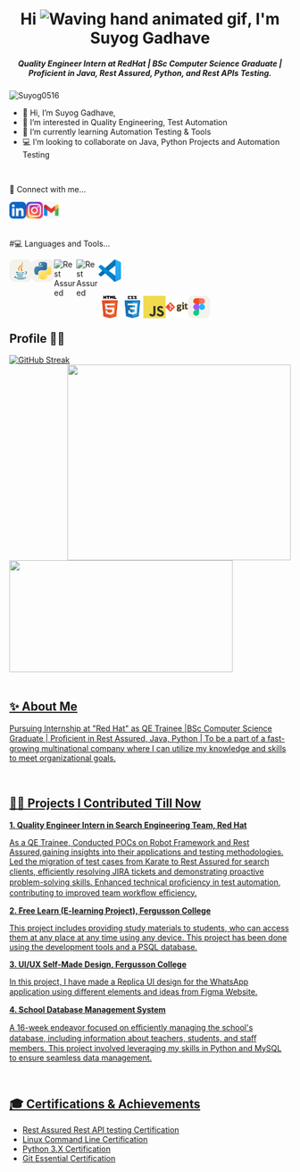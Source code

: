 <h1 align="center">Hi <img src="https://raw.githubusercontent.com/nixin72/nixin72/master/wave.gif"
         alt="Waving hand animated gif"
         height="45"
         width="45" />, I'm Suyog Gadhave</h1>
<h5 align="center">
Quality Engineer Intern at RedHat | BSc Computer Science Graduate | Proficient in Java, Rest Assured, Python, and Rest APIs Testing.
</h5>
<p align="left"> <img src="https://komarev.com/ghpvc/?username=Suyog0516&label=Profile%20views&color=0e75b6&style=flat" alt="Suyog0516" /> </p>
<p>

- 👋 Hi, I’m Suyog Gadhave,
- 👀 I’m interested in Quality Engineering, Test Automation
- 🌱 I’m currently learning Automation Testing & Tools
- 💻 I’m looking to collaborate on Java, Python Projects and Automation Testing
<br />

🔗 Connect with me...

[<img align="left" alt="# | LinkedIn" width="30px" src="https://github.com/tandpfun/skill-icons/blob/main/icons/LinkedIn.svg"/>](https://www.linkedin.com/in/suyog-gadhave-b7424b248/)
[<img align="left" alt="#" width="30px" src="https://github.com/tandpfun/skill-icons/blob/main/icons/Instagram.svg" />](https://www.instagram.com/gadhave_suyog/)
[<img align="left" alt="#" width="30px" src="https://github.com/tandpfun/skill-icons/blob/main/icons/Gmail-Light.svg" />](gadhavesuyog@gmail.com/)

<br />
<br />
<br />

#💻 Languages and Tools...

[<img align="left" alt="Java" width="40px" src="https://github.com/tandpfun/skill-icons/blob/main/icons/Java-Light.svg"/>](https://www.java.com/en/)
[<img align="left" alt="Python" width="40px" src="https://github.com/tandpfun/skill-icons/blob/main/icons/Python-Light.svg"/>](https://www.python.org)
[<img align="left" alt="Rest Assured" width="40px" src="https://rest-assured.io/img/logo-transparent.png"/>](https://rest-assured.io/)
[<img align="left" alt="Rest Assured" width="40px" src="https://upload.wikimedia.org/wikipedia/commons/e/e4/Robot-framework-logo.png"/>](https://robotframework.org/)
[<img align="left" alt="Visual Studio Code" width="40px" src="https://raw.githubusercontent.com/github/explore/80688e429a7d4ef2fca1e82350fe8e3517d3494d/topics/visual-studio-code/visual-studio-code.png" />](https://code.visualstudio.com/)

<br />
<br />
<br />

[<img align="left" alt="HTML5" width="40px" src="https://raw.githubusercontent.com/github/explore/80688e429a7d4ef2fca1e82350fe8e3517d3494d/topics/html/html.png" />](https://www.w3schools.com/html/)
[<img align="left" alt="CSS3" width="40px" src="https://raw.githubusercontent.com/github/explore/80688e429a7d4ef2fca1e82350fe8e3517d3494d/topics/css/css.png" />](https://www.html.com/)
[<img align="left" alt="JavaScript" width="40px" src="https://raw.githubusercontent.com/github/explore/80688e429a7d4ef2fca1e82350fe8e3517d3494d/topics/javascript/javascript.png" />](https://www.javascript.com/)
[<img align="left" alt="Git" width="40px" src="https://raw.githubusercontent.com/github/explore/80688e429a7d4ef2fca1e82350fe8e3517d3494d/topics/git/git.png" />](https://git-scm.com/)
[<img align="left" alt="Figma" width="40px" src="https://github.com/tandpfun/skill-icons/blob/main/icons/Figma-Light.svg" />](https://www.figma.com/)

<br />
<br />

## Profile 👀🎩
<a align= "center" href="https://github.com/Suyog1608">
<a href="https://git.io/streak-stats"><img src="https://github-readme-streak-stats.herokuapp.com?user=Suyog1608" alt="GitHub Streak" />
<img align="right" height="350" width="400" src="https://cdn.dribbble.com/users/2238041/screenshots/4763918/working.gif" />
</p>
<img height="200px" width="400" src="https://github-readme-stats.vercel.app/api?username=Suyog1608&count_private=true&theme=radical&show_icons=true" />

<br />
<br />

## ✨ About Me
Pursuing Internship at "Red Hat" as QE Trainee |BSc Computer Science Graduate | Proﬁcient in Rest Assured, Java, Python | To be a part of a fast-growing multinational company where I can utilize my knowledge and skills to meet organizational goals.

<br />

## 👨‍💻 Projects I Contributed Till Now
<p><b> 1. Quality Engineer Intern in Search Engineering Team, Red Hat </b></p>
<p> As a QE Trainee,
         Conducted POCs on Robot Framework and Rest Assured,gaining insights into their applications            and testing methodologies.
         Led the migration of test cases from Karate to Rest
         Assured for search clients, eﬃciently resolving JIRA
         tickets and demonstrating proactive problem-solving
         skills. Enhanced technical proﬁciency in test automation,
contributing to improved team workﬂow eﬃciency.</p> 

<p><b> 2. Free Learn (E-learning Project), Fergusson College </b></p>
<p> This project includes providing study materials to students, who can access them at any place at any time using any device. This project has been done using the development tools and a PSQL
database.</p> 

<p><b> 3. UI/UX Self-Made Design, Fergusson College </b></p>
<p> In this project, I have made a Replica UI design for the WhatsApp application using diﬀerent elements and ideas from Figma Website.</p> 

<p><b> 4. School Database Management System </b></p>
<p> A 16-week endeavor focused on eﬃciently managing the school's database, including information about teachers, students, and staﬀ members. This project involved leveraging my skills in Python and MySQL to ensure seamless data management.</p> 

<br />

## 🎓 Certifications & Achievements
- [Rest Assured Rest API testing Certification](https://www.linkedin.com/learning/certificates/37ecc9ca16032edc9777a708e89c5ac10b2b58ff0558504379c253b98f87284a)
- [Linux Command Line Certification](https://www.linkedin.com/learning/certificates/0ff93848d45fbd541be497ea1059be6345e533617570639aa9837b9851b42772)
- [Python 3.X Certification](https://www.simplilearn.com/free-python-programming-course-skillup?utm_source=shared-certificate&utm_medium=shared-course&utm_campaign=shared-certificate-course-promotion)
- [Git Essential Certification](https://www.linkedin.com/learning/certificates/128afa2c68b821356b7957ceb85514d43e42ff3801481f72ee8d845d509cf4cc)
<!---
Suyog0516/Suyog0516 is a ✨ special ✨ repository because its `README.md` (this file) appears on your GitHub profile.
You can click the Preview link to take a look at your changes.
--->

